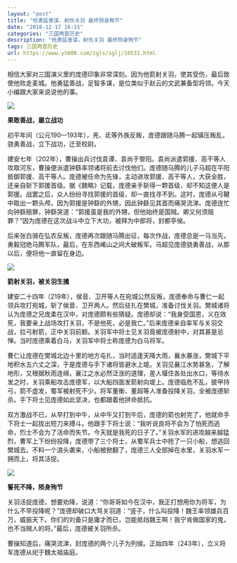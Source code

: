 ```yaml
---
layout: "post"
title: "他勇猛善谋，射伤关羽 最终殒身殉节"
date: "2018-12-17 16:15"
categories: "三国两晋历史"
description: "他勇猛善谋，射伤关羽 最终殒身殉节"
tags: 三国两晋历史
url: https://www.y5000.com/zgls/sglj/10531.html
---
```






相信大家对三国演义里的庞德印象非常深刻。因为他箭射关羽，使其受伤，最后致使他败走麦城。他勇猛善战，足智多谋，是位类似于赵云的文武兼备型将领。今天小编跟大家来说说他的事。

![](https://img.y5000.com/uploads/allimg/170113/8-1F1131456462E.jpg)

**果敢善战，屡立战功**

初平年间（公元190—193年），羌、氐等外族反叛，庞德跟随马腾一起镇压叛乱，骁勇善战，立下战功，迁至校尉。

建安七年（202年），曹操出兵讨伐袁谭、袁尚于黎阳。袁尚派遣郭援、高干等人攻取河东，曹操便派遣钟繇率领诸将前去讨伐他们。庞德随马腾的儿子马超在平阳抵御郭援、高干等人。庞德被任命为先锋，主动进攻郭援、高干等人，大获全胜，还亲自斩下郭援首级。据《魏略》记载，庞德亲手斩得一颗首级，却不知这便人是郭援。战罢之后，众人纷纷寻找郭援的首级，却一直找寻不到。这时，庞德从弓鞬中取出一颗头颅，因为郭援是钟繇的外甥，因此钟繇见其首而痛哭流涕。庞德连忙向钟繇赔罪，钟繇哭道：“郭援虽是我的外甥，但他始终是国贼。卿又何须赔罪？”因为庞德在这次战斗中立下大功，被拜为中郎将，封都亭侯。

后来张白骑在弘农反叛，庞德再次跟随马腾出征，每次作战，庞德总是一马当先，勇毅冠绝马腾军队，最后，在东西崤山之间大破叛军。马超见庞德骁勇善战，从那以后，便将他一直留在身边。

![](https://img.y5000.com/uploads/allimg/170113/8-1F113145F04M.jpg)

**箭射关羽，被关羽生擒**

建安二十四年（219年），侯音、卫开等人在宛城公然反叛，庞德奉命与曹仁一起领兵攻打宛城，斩了侯音、卫开两人。然后驻扎在樊城，准备讨伐关羽。樊城诸将认为庞德之兄庞柔在汉中，对庞德颇有些猜疑。庞德却说：“我身受国恩，义在效死，我要亲上战场攻打关羽，不是他死，必是我亡。”后来庞德亲自率军与关羽交战，拉弓射箭，正中关羽前额。关羽军中将士见关羽竟被庞德射中，对其甚是忌惮。当时庞德乘着白马，关羽军中将士称庞德为白马将军。

曹仁让庞德在樊城北边十里的地方屯扎，当时适逢天降大雨，襄水暴涨，樊城下平地积水五六丈之深，于是庞德与手下诸将皆避水上堤。关羽见襄江水势甚急，了解地形，又根据秋雨连绵，襄江之水必然泛涨的道理，差人堰住各处出水口，等待水发之时，关羽乘船攻击庞德军，以大船四面发箭射向堤上。庞德临危不乱，披甲持弓，箭不虚发，蜀军被射死不少。将军董衡、董超等人准备投降关羽，全被庞德斩杀。手下将士见庞德如此坚决，也都跟着他拼命抵抗。

双方激战不已，从早打到中午，从中午又打到午后，庞德的箭也射完了，他就命手下将士一起拔出短刀来搏斗。他跟手下将士说：“我听说良将不会为了怕死而逃命，烈士不会为了活命而失节。今天就是我死的日子了。”关羽水军的进攻越来越猛烈，曹军上下纷纷投降，庞德带了三个将士，从蜀军兵士中抢了一只小船，想逃回樊城去。不料一个浪头袭来，小船被掀翻了，庞德三人全部掉在水里，关羽水军一拥而上，将其活捉。

![](https://img.y5000.com/uploads/allimg/170113/8-1F113145GL03.jpg)

**誓死不降，陨身殉节**

关羽活捉庞德，想要劝降，说道：“你哥哥如今在汉中，我正打想用你为将军，为什么不早投降呢？”庞德却破口大骂关羽道：“竖子，什么叫投降！魏王率领雄兵百万，威振天下。你们的刘备只是庸才而已，岂能抵挡魏王啊！我宁肯做国家的鬼，也不当贼人的将。”最后，庞德被关羽所杀。

曹操知道后，痛哭流涕，封庞德的两个儿子为列侯。正始四年（243年），立义将军庞德从祀于魏太祖庙庭。
